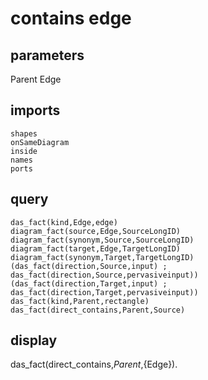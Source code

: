 # contains edge
## parameters
  Parent
  Edge
## imports
    shapes
    onSameDiagram
    inside
    names
    ports
## query
    das_fact(kind,Edge,edge)
    diagram_fact(source,Edge,SourceLongID)
	diagram_fact(synonym,Source,SourceLongID)
    diagram_fact(target,Edge,TargetLongID)
	diagram_fact(synonym,Target,TargetLongID)
	(das_fact(direction,Source,input) ; das_fact(direction,Source,pervasiveinput))
	(das_fact(direction,Target,input) ; das_fact(direction,Target,pervasiveinput))
    das_fact(kind,Parent,rectangle)
	das_fact(direct_contains,Parent,Source)
## display
das_fact(direct_contains,${Parent},${Edge}).
  

